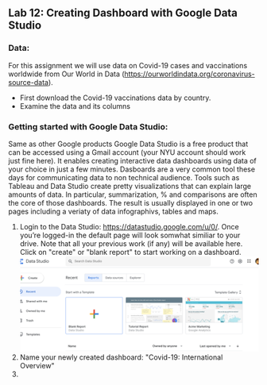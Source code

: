 ## Lab 12: Creating Dashboard with Google Data Studio 

### Data: 

For this assignment we will use data on Covid-19 cases and vaccinations worldwide from Our World in Data (https://ourworldindata.org/coronavirus-source-data). 
* First download the Covid-19 vaccinations data by country.
* Examine the data and its columns

### Getting started with Google Data Studio: 

Same as other Google products Google Data Studio is a free product that can be accessed using a Gmail account (your NYU account should work just fine here). It enables creating interactive data dashboards using data of your choice in just a few minutes. Dasboards are a very common tool these days for communicating data to non technical audience. Tools such as Tableau and Data Studio create pretty visualizations that can explain large amounts of data. In particular, summarization, % and comparisons are often the core of those dashboards. The result is usually displayed in one or two pages including a veriaty of data infographivs, tables and maps. 

1. Login to the Data Studio: https://datastudio.google.com/u/0/. Once you’re logged-in the default page will look somwhat similiar to your drive. Note that all your previous work (if any) will be available here. Click on "create" or "blank report" to start working on a dashboard. ![](https://github.com/avigailvantu/UDM2021/blob/main/class12/Screen%20Shot%202021-11-23%20at%2012.07.42%20PM.png)
2. Name your newly created dashboard: "Covid-19: International  
Overview"
3. 
